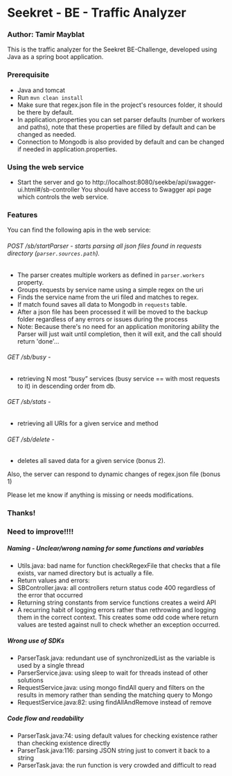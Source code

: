 # Seekret - BE - Traffic Analyzer
### Author: Tamir Mayblat

This is the traffic analyzer for the Seekret BE-Challenge, developed using Java as a spring boot application.

### Prerequisite
* Java and tomcat
* Run ```mvn clean install```
* Make sure that regex.json file in the project's resources folder, it should be there by default.
* In application.properties you can set parser defaults (number of workers and paths), note that these properties are filled by default and can be changed as needed.
* Connection to Mongodb is also provided by default and can be changed if needed in application.properties.

### Using the web service
* Start the server and go to http://localhost:8080/seekbe/api/swagger-ui.html#/sb-controller
You should have access to Swagger api page which controls the web service.

### Features
You can find the following apis in the web service:

###### POST /sb/startParser - starts parsing all json files found in requests directory (```parser.sources.path```).  
* The parser creates multiple workers as defined in ```parser.workers``` property.
* Groups requests by service name using a simple regex on the uri
* Finds the service name from the uri filed and matches to regex.
* If match found saves all data to Mongodb in ```requests``` table.
* After a json file has been processed it will be moved to the backup folder regardless of any errors or issues during the process
* Note: Because there's no need for an application monitoring ability the Parser will just wait until completion, then it will exit, and the call should return 'done'...
###### GET /sb/busy - 
* retrieving N most “busy” services (busy service == with most requests to it) in descending order from db.

###### GET /sb/stats - 
* retrieving all URIs for a given service and method

###### GET /sb/delete -
* deletes all saved data for a given service (bonus 2).
  
Also, the server can respond to dynamic changes of regex.json file (bonus 1)

Please let me know if anything is missing or needs modifications. 
### Thanks!


### Need to improve!!!!
##### Naming - Unclear/wrong naming for some functions and variables
* Utils.java: bad name for function checkRegexFile that checks that a file exists, var named directory but is actually a file.
* Return values and errors:
* SBController.java: all controllers return status code 400 regardless of the error that occurred
* Returning string constants from service functions creates a weird  API
* A recurring habit of logging errors rather than rethrowing and logging them in the correct context. This creates some odd code where return values are tested against null to check whether an exception occurred.
##### Wrong use of SDKs
* ParserTask.java: redundant use of synchronizedList as the variable is used by a single thread
* ParserService.java: using sleep to wait for threads instead of other solutions
* RequestService.java: using  mongo findAll query and filters on the results in memory rather than sending the matching query to Mongo
* RequestService.java:82: using findAllAndRemove instead of remove
##### Code flow and readability
* ParserTask.java:74: using default values for checking existence rather than checking existence directly
* ParserTask.java:116: parsing JSON string just to convert it back to a string
* ParserTask.java: the run function is very crowded and difficult to read